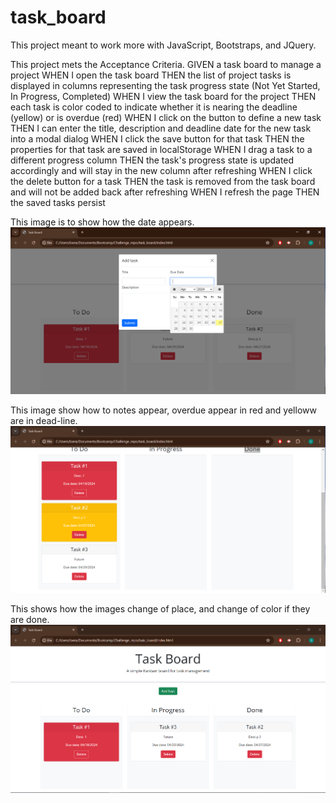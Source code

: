 # task_board
This project meant to work more with JavaScript, Bootstraps, and JQuery. 

This project mets the Acceptance Criteria. 
GIVEN a task board to manage a project
WHEN I open the task board
THEN the list of project tasks is displayed in columns representing the task progress state (Not Yet Started, In Progress, Completed)
WHEN I view the task board for the project
THEN each task is color coded to indicate whether it is nearing the deadline (yellow) or is overdue (red)
WHEN I click on the button to define a new task
THEN I can enter the title, description and deadline date for the new task into a modal dialog
WHEN I click the save button for that task
THEN the properties for that task are saved in localStorage
WHEN I drag a task to a different progress column
THEN the task's progress state is updated accordingly and will stay in the new column after refreshing
WHEN I click the delete button for a task
THEN the task is removed from the task board and will not be added back after refreshing
WHEN I refresh the page
THEN the saved tasks persist

This image is to show how the date appears.
![alt text](image-4.png)

This image show how to notes appear, overdue appear in red and yelloww are in dead-line.
![alt text](image-2.png)

This shows how the images change of place, and change of color if they are done. 
![alt text](image-3.png)

